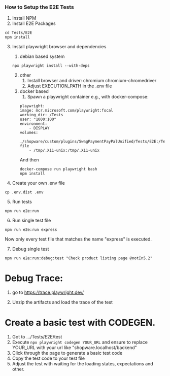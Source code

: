 ### How to Setup the E2E Tests
1. Install NPM
2. Install E2E Packages
```
cd Tests/E2E
npm install
```
3. Install playwright browser and dependencies
   1. debian based system
    ```
    npx playwright install --with-deps
    ```
   2. other
      1. Install browser and driver: chromium chromium-chromedriver
      2. Adjust EXECUTION_PATH in the .env file
   3. docker based
      1. Spawn a playwright container e.g., with docker-compose:
      ```
      playwright:
      image: mcr.microsoft.com/playwright:focal
      working_dir: /Tests
      user: "1000:100"
      environment:
          - DISPLAY
      volumes:
          ./shopware/custom/plugins/SwagPaymentPayPalUnified/Tests/E2E:/Tests
      file
          - /tmp/.X11-unix:/tmp/.X11-unix
      ```
      And then
      ```
      docker-compose run playwright bash
      npm install
      ```


4. Create your own .env file

```
cp .env.dist .env
```
5. Run tests

```
npm run e2e:run
```

6. Run single test file
```
npm run e2e:run express
```

Now only every test file that matches the name "express" is executed.

7. Debug single test
```
npm run e2e:run:debug:test "Check product listing page @notIn5.2"
```

# Debug Trace:

1. go to https://trace.playwright.dev/

2. Unzip the artifacts and load the trace of the test

# Create a basic test with CODEGEN.

1. Got to .../Tests/E2E/test
2. Execute ```npx playwright codegen YOUR_URL``` and ensure to replace YOUR_URL with your url like "shopware.localhost/backend"
3. Click through the page to generate a basic test code
4. Copy the test code to your test file
5. Adjust the test with waiting for the loading states, expectations and other.
